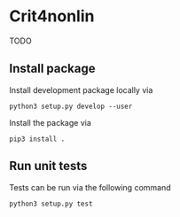 # Crit4nonlin

TODO

## Install package

Install development package locally via

```
python3 setup.py develop --user
```

Install the package via

```
pip3 install .
```

## Run unit tests

Tests can be run via the following command

```
python3 setup.py test
```